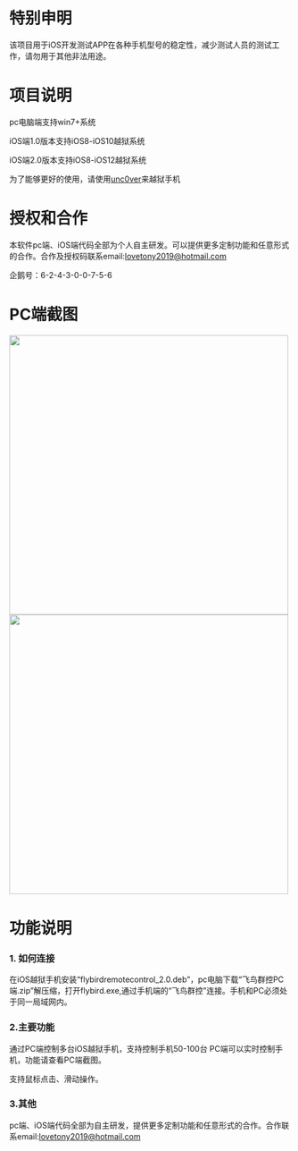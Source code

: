 
# 特别申明
该项目用于iOS开发测试APP在各种手机型号的稳定性，减少测试人员的测试工作，请勿用于其他非法用途。
# 项目说明
pc电脑端支持win7+系统

iOS端1.0版本支持iOS8-iOS10越狱系统

iOS端2.0版本支持iOS8-iOS12越狱系统

为了能够更好的使用，请使用[unc0ver](https://github.com/pwn20wndstuff/Undecimus)来越狱手机
# 授权和合作
本软件pc端、iOS端代码全部为个人自主研发。可以提供更多定制功能和任意形式的合作。合作及授权码联系email:lovetony2019@hotmail.com 

企鹅号：6-2-4-3-0-0-7-5-6


# PC端截图
<img src="https://github.com/bandy101/flybirdremotecontroller/blob/master/%E6%88%AA%E5%9B%BE/1.png" width="500px" />

<img src="https://github.com/bandy101/flybirdremotecontroller/blob/master/%E6%88%AA%E5%9B%BE/2.png" width="500px" />

# 功能说明

###  1. 如何连接
在iOS越狱手机安装“flybirdremotecontrol_2.0.deb”，pc电脑下载“飞鸟群控PC端.zip”解压缩，打开flybird.exe,通过手机端的“飞鸟群控”连接。手机和PC必须处于同一局域网内。

###  2.主要功能
通过PC端控制多台iOS越狱手机，支持控制手机50-100台
PC端可以实时控制手机，功能请查看PC端截图。

支持鼠标点击、滑动操作。

###  3.其他
pc端、iOS端代码全部为自主研发，提供更多定制功能和任意形式的合作。合作联系email:lovetony2019@hotmail.com
